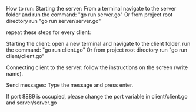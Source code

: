 How to run:
Starting the server:
From a terminal navigate to the server folder and run the command: "go run server.go"
Or from project root directory run "go run server/server.go"

repeat these steps for every client:

Starting the client:
open a new terminal and navigate to the client folder. run the command: "go run client.go"
Or from project root directory run "go run client/client.go"

Connecting client to the server:
follow the instructions on the screen (write name).

Send messages:
Type the message and press enter.

If port 8889 is occupied, please change the port variable in client/client.go and server/server.go